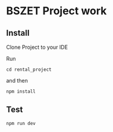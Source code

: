# BSZET Project work

## Install

Clone Project to your IDE

Run 
```
cd rental_project
``` 
and then 
```
npm install
```

## Test
```
npm run dev
```

